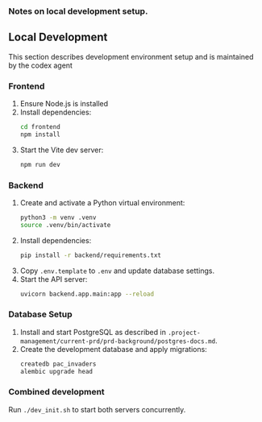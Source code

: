 ### Notes on local development setup.  

## Local Development
This section describes development environment setup and is maintained by the codex agent


### Frontend
1. Ensure Node.js is installed
2. Install dependencies:
   ```bash
   cd frontend
   npm install
   ```
3. Start the Vite dev server:
   ```bash
   npm run dev
   ```

### Backend
1. Create and activate a Python virtual environment:
   ```bash
   python3 -m venv .venv
   source .venv/bin/activate
   ```
2. Install dependencies:
   ```bash
   pip install -r backend/requirements.txt
   ```
3. Copy `.env.template` to `.env` and update database settings.
4. Start the API server:
   ```bash
   uvicorn backend.app.main:app --reload
   ```

### Database Setup
1. Install and start PostgreSQL as described in
   `.project-management/current-prd/prd-background/postgres-docs.md`.
2. Create the development database and apply migrations:
   ```bash
   createdb pac_invaders
   alembic upgrade head
   ```

### Combined development
Run `./dev_init.sh` to start both servers concurrently.

